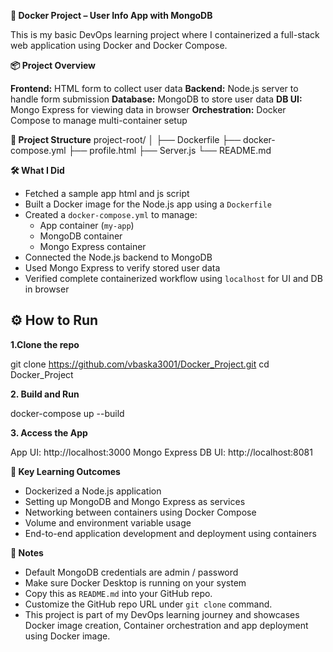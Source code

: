 **🚀 Docker Project – User Info App with MongoDB**

This is my basic DevOps learning project where I containerized a full-stack web application using Docker and Docker Compose.

**📦 Project Overview**

**Frontend:** HTML form to collect user data
**Backend:** Node.js server to handle form submission
**Database:** MongoDB to store user data
**DB UI:** Mongo Express for viewing data in browser
**Orchestration:** Docker Compose to manage multi-container setup

**🧱 Project Structure**
project-root/
│
├── Dockerfile
├── docker-compose.yml
├── profile.html
├── Server.js
└── README.md  

**🛠️ What I Did**

- Fetched a sample app html and js script
- Built a Docker image for the Node.js app using a `Dockerfile`
- Created a `docker-compose.yml` to manage:
  - App container (`my-app`)
  - MongoDB container
  - Mongo Express container
- Connected the Node.js backend to MongoDB
- Used Mongo Express to verify stored user data
- Verified complete containerized workflow using `localhost` for UI and DB in browser

## ⚙️ How to Run

**1.Clone the repo**

git clone https://github.com/vbaska3001/Docker_Project.git
cd Docker_Project

**2. Build and Run**

docker-compose up --build

**3. Access the App**

App UI: http://localhost:3000
Mongo Express DB UI: http://localhost:8081

**📌 Key Learning Outcomes**

- Dockerized a Node.js application
- Setting up MongoDB and Mongo Express as services
- Networking between containers using Docker Compose
- Volume and environment variable usage
- End-to-end application development and deployment using containers

**📖 Notes**

- Default MongoDB credentials are admin / password
- Make sure Docker Desktop is running on your system
- Copy this as `README.md` into your GitHub repo.
- Customize the GitHub repo URL under `git clone` command.
- This project is part of my DevOps learning journey and showcases Docker image creation, Container orchestration and app deployment using Docker image.

